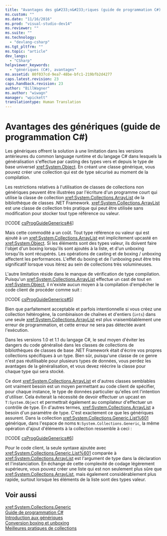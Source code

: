 ```yaml
---
title: "Avantages des g&#233;n&#233;riques (guide de programmation C#) | Microsoft Docs"
ms.custom: ""
ms.date: "11/16/2016"
ms.prod: "visual-studio-dev14"
ms.reviewer: ""
ms.suite: ""
ms.technology: 
  - "devlang-csharp"
ms.tgt_pltfrm: ""
ms.topic: "article"
dev_langs: 
  - "CSharp"
helpviewer_keywords: 
  - "génériques (C#), avantages"
ms.assetid: 80f037cd-9ea7-48be-bfc1-219bfb2d4277
caps.latest.revision: 23
caps.handback.revision: 23
author: "BillWagner"
ms.author: "wiwagn"
manager: "wpickett"
translationtype: Human Translation
---
```

# Avantages des g&#233;n&#233;riques (guide de programmation C#)
Les génériques offrent la solution à une limitation dans les versions antérieures du common language runtime et du langage C\# dans lesquels la généralisation s'effectue par casting des types vers et depuis le type de base universel <xref:System.Object>.  En créant une classe générique, vous pouvez créer une collection qui est de type sécurisé au moment de la compilation.  
  
 Les restrictions relatives à l'utilisation de classes de collections non génériques peuvent être illustrées par l'écriture d'un programme court qui utilise la classe de collection <xref:System.Collections.ArrayList> de la bibliothèque de classes .NET Framework.  <xref:System.Collections.ArrayList> est une classe de collection très pratique qui peut être utilisée sans modification pour stocker tout type référence ou valeur.  
  
 [!CODE [csProgGuideGenerics#4](../CodeSnippet/VS_Snippets_VBCSharp/csProgGuideGenerics#4)]  
  
 Mais cette commodité a un coût.  Tout type référence ou valeur qui est ajouté à un <xref:System.Collections.ArrayList> est implicitement upcasté en <xref:System.Object>.  Si les éléments sont des types valeur, ils doivent faire l'objet d'un boxing lorsqu'ils sont ajoutés à la liste, et d'un unboxing lorsqu'ils sont récupérés.  Les opérations de casting et de boxing \/ unboxing affectent les performances. L'effet du boxing et de l'unboxing peut être très significatif lorsque vous itérez au sein de collections très volumineuses.  
  
 L'autre limitation réside dans le manque de vérification de type compilation. Puisqu'un <xref:System.Collections.ArrayList> effectue un cast de tout en <xref:System.Object>, il n'existe aucun moyen à la compilation d'empêcher le code client de procéder comme suit :  
  
 [!CODE [csProgGuideGenerics#5](../CodeSnippet/VS_Snippets_VBCSharp/csProgGuideGenerics#5)]  
  
 Bien que parfaitement acceptable et parfois intentionnelle si vous créez une collection hétérogène, la combinaison de chaînes et d'entiers \(`ints`\) dans une seule <xref:System.Collections.ArrayList> est plus vraisemblablement une erreur de programmation, et cette erreur ne sera pas détectée avant l'exécution.  
  
 Dans les versions 1.0 et 1.1 du langage C\#, le seul moyen d'éviter les dangers du code généralisé dans les classes de collections de bibliothèques de classes de base .NET Framework était d'écrire vos propres collections spécifiques à un type.  Bien sûr, puisqu'une classe de ce genre n'est pas réutilisable pour plusieurs types de données, vous perdez les avantages de la généralisation, et vous devez réécrire la classe pour chaque type qui sera stocké.  
  
 Ce dont <xref:System.Collections.ArrayList> et d'autres classes semblables ont vraiment besoin est un moyen permettant au code client de spécifier, pour chaque instance, le type de données particulier qu'elles ont l'intention d'utiliser.  Cela éviterait la nécessité de devoir effectuer un upcast en `T:System.Object` et permettrait également au compilateur d'effectuer un contrôle de type.  En d'autres termes, <xref:System.Collections.ArrayList> a besoin d'un paramètre de type.  C'est exactement ce que les génériques assurent.  Dans la collection <xref:System.Collections.Generic.List%601> générique, dans l'espace de noms `N:System.Collections.Generic`, la même opération d'ajout d'éléments à la collection ressemble à ceci :  
  
 [!CODE [csProgGuideGenerics#6](../CodeSnippet/VS_Snippets_VBCSharp/csProgGuideGenerics#6)]  
  
 Pour le code client, la seule syntaxe ajoutée avec <xref:System.Collections.Generic.List%601> comparée à <xref:System.Collections.ArrayList> est l'argument de type dans la déclaration et l'instanciation.  En échange de cette complexité de codage légèrement supérieure, vous pouvez créer une liste qui est non seulement plus sûre que <xref:System.Collections.ArrayList>, mais également considérablement plus rapide, surtout lorsque les éléments de la liste sont des types valeur.  
  
## Voir aussi  
 <xref:System.Collections.Generic>   
 [Guide de programmation C\#](../../../csharp/programming-guide/index.md)   
 [Introduction aux génériques](../../../csharp/programming-guide/generics/introduction-to-generics.md)   
 [Conversion boxing et unboxing](../../../csharp/programming-guide/types/boxing-and-unboxing.md)   
 [Meilleures pratiques de collections](http://go.microsoft.com/fwlink/?LinkId=112403)